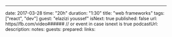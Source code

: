 ---
date: 2017-03-28
time: "20h"
duration: "1:30"
title: "web frameworks"
tags: ["react", "dev"]
guest: "elazizi youssef"
isNext: true
published: false
url: https//fb.com/video######    // or event in case isnext is true
podcastUrl:
description: 
notes: 
guests: 
prepared: 
links: 
